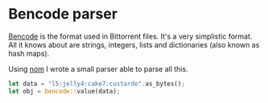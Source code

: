# Bencode parser

[Bencode][bencoding] is the format used in Bittorrent files.
It's a very simplistic format.
All it knows about are strings, integers, lists and dictionaries (also known as hash maps).

Using [nom][] I wrote a small parser able to parse all this.

```rust
let data = "l5:jelly4:cake7:custarde".as_bytes();
let obj = bencode::value(data);
```

[bencoding]: https://wiki.theory.org/BitTorrentSpecification#Bencoding
[nom]: https://github.com/Geal/nom
